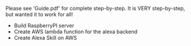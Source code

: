 Please see 'Guide.pdf' for complete step-by-step. It is VERY step-by-step, but
wanted it to work for all!

- Build RaspberryPI server
- Create AWS lambda function for the alexa backend
- Create Alexa Skill on AWS
